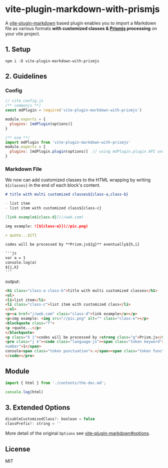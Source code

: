 # vite-plugin-markdown-with-prismjs

A [vite-plugin-markdown](https://github.com/hmsk/vite-plugin-markdown) based plugin enables you to import a Markdown file as various formats **with customized classes & [Prismjs](https://prismjs.com/) processing** on your vite project.

## 1. Setup

```
npm i -D vite-plugin-markdown-with-prismjs
```

## 2. Guidelines 

### Config

```js
// vite.config.js
/** commonjs **/
const mdPlugin = require('vite-plugin-markdown-with-prismjs')

module.exports = {
  plugins: [mdPlugin(options)]
}

/** esm **/
import mdPlugin from 'vite-plugin-markdown-with-prismjs'
module.exports = {
  plugins: [mdPlugin.plugin(options)]  // using mdPlugin.plugin API under esm mode
}
```

### Markdown File
We now can add customized classes to the HTML wrapping by writing `${classes}` in the end of each block's content.
```md
# title with multi customized classes${class-a,class-b}

- list item
- list item with customized class${class-c}

[link example${class-d}](//web.com)

img example: ![${class-e}](//pic.png)

> quote...${f}

codes will be processed by **Prism.js${g}** eventually${h,i}

'''js
var a = 1
console.log(a)
${j,k}
'''
```

output:

```html
<h1 class="class-a class-b">title with multi customized classes</h1>
<ul>
<li>list item</li>
<li class="class-c">list item with customized class</li>
</ul>
<p><a href="//web.com" class="class-d">link example</a></p>
<p>img example: <img src="//pic.png" alt="" class="class-e"></p>
<blockquote class="f">
<p >quote...</p>
</blockquote>
<p class="h i">codes will be processed by <strong class="g">Prism.js</strong> eventually</p>
<pre class="j k"><code class="language-js"><span class="token keyword">var</span> a <span class="token operator">=</span> <span class="token 
number">1</span>
console<span class="token punctuation">.</span><span class="token function">log</span><span class="token punctuation">(</span>a<span class="token punctuation">)</span>
</code></pre>
```

## Module

```js
import { html } from './contents/the-doc.md';

console.log(html)
```

## 3. Extended Options

```js
disableCustomizedClass?: boolean = false
classPrefix?: string = ''
```

More detail of the original `Options` see [vite-plugin-markdown#options](https://github.com/hmsk/vite-plugin-markdown#options).

## License

MIT
